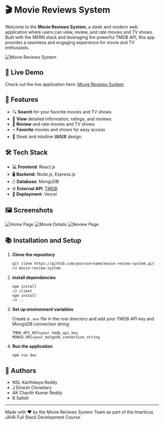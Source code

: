 
# 🎬 Movie Reviews System

Welcome to the **Movie Reviews System**, a sleek and modern web application where users can view, review, and rate movies and TV shows. Built with the MERN stack and leveraging the powerful TMDB API, this app provides a seamless and engaging experience for movie and TV enthusiasts.

![Movie Reviews System](path_to_your_logo_or_banner_image)

## 🚀 Live Demo

Check out the live application here: [Movie Reviews System](https://movie-review-system-mrs.vercel.app/)

## 📌 Features

- 🔍 **Search** for your favorite movies and TV shows
- 📖 **View** detailed information, ratings, and reviews
- 📝 **Review** and rate movies and TV shows
- ⭐ **Favorite** movies and shows for easy access
- 🎨 Sleek and intuitive **UI/UX** design

## 🛠️ Tech Stack

- 💻 **Frontend**: React.js
- 🖥️ **Backend**: Node.js, Express.js
- 🗄️ **Database**: MongoDB
- 🌐 **External API**: [TMDB](https://www.themoviedb.org/documentation/api)
- 🚢 **Deployment**: Vercel

## 🖼️ Screenshots

![Home Page](path_to_home_page_screenshot)
![Movie Details](path_to_movie_details_screenshot)
![Review Page](path_to_review_page_screenshot)

## 📚 Installation and Setup

1. **Clone the repository**
 
   ```bash
   git clone https://github.com/yourusername/movie-review-system.git
   cd movie-review-system
   ```

2. **Install dependencies**

   ```bash
   npm install
   cd client
   npm install
   cd ..
   ```

3. **Set up environment variables**

   Create a `.env` file in the root directory and add your TMDB API key and MongoDB connection string:

   ```plaintext
   TMDB_API_KEY=your_tmdb_api_key
   MONGO_URI=your_mongodb_connection_string
   ```

4. **Run the application**

   ```bash
   npm run dev
   ```

## 👥 Authors

- NSL Karthikeya Reddy
- J Dinesh Chowdary
- AK Charith Kumar Reddy
- B Satish

---

Made with ❤️ by the Movie Reviews System Team as part of the Imarticus JAVA Full Stack Development Course.

```
